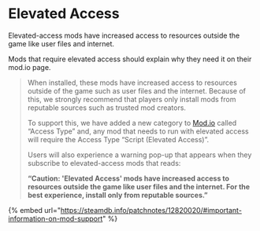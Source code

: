 # Elevated Access

Elevated-access mods have increased access to resources outside the game like user files and internet.

Mods that require elevated access should explain why they need it on their mod.io page.

> When installed, these mods have increased access to resources outside of the game such as user files and the internet. Because of this, we strongly recommend that players only install mods from reputable sources such as trusted mod creators.
>
> To support this, we have added a new category to [Mod.io](https://mod.io/g/corekeeper) called “Access Type” and, any mod that needs to run with elevated access will require the Access Type “Script (Elevated Access)”.
>
> Users will also experience a warning pop-up that appears when they subscribe to elevated-access mods that reads:
>
> **“Caution: 'Elevated Access' mods have increased access to resources outside the game like user files and the internet. For the best experience, install only from reputable sources.”**

{% embed url="https://steamdb.info/patchnotes/12820020/#important-information-on-mod-support" %}
